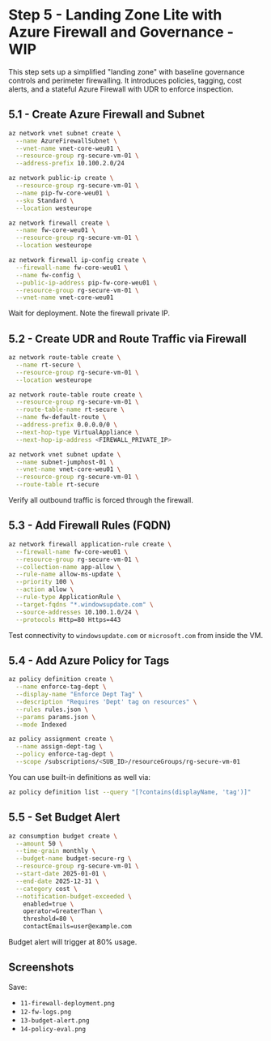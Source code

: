 # Step 5 - Landing Zone Lite with Azure Firewall and Governance  - WIP

This step sets up a simplified "landing zone" with baseline governance controls and perimeter firewalling. It introduces policies, tagging, cost alerts, and a stateful Azure Firewall with UDR to enforce inspection.

## 5.1 - Create Azure Firewall and Subnet

```bash
az network vnet subnet create \
  --name AzureFirewallSubnet \
  --vnet-name vnet-core-weu01 \
  --resource-group rg-secure-vm-01 \
  --address-prefix 10.100.2.0/24

az network public-ip create \
  --resource-group rg-secure-vm-01 \
  --name pip-fw-core-weu01 \
  --sku Standard \
  --location westeurope

az network firewall create \
  --name fw-core-weu01 \
  --resource-group rg-secure-vm-01 \
  --location westeurope

az network firewall ip-config create \
  --firewall-name fw-core-weu01 \
  --name fw-config \
  --public-ip-address pip-fw-core-weu01 \
  --resource-group rg-secure-vm-01 \
  --vnet-name vnet-core-weu01
```

Wait for deployment. Note the firewall private IP.

## 5.2 - Create UDR and Route Traffic via Firewall

```bash
az network route-table create \
  --name rt-secure \
  --resource-group rg-secure-vm-01 \
  --location westeurope

az network route-table route create \
  --resource-group rg-secure-vm-01 \
  --route-table-name rt-secure \
  --name fw-default-route \
  --address-prefix 0.0.0.0/0 \
  --next-hop-type VirtualAppliance \
  --next-hop-ip-address <FIREWALL_PRIVATE_IP>

az network vnet subnet update \
  --name subnet-jumphost-01 \
  --vnet-name vnet-core-weu01 \
  --resource-group rg-secure-vm-01 \
  --route-table rt-secure
```

Verify all outbound traffic is forced through the firewall.

## 5.3 - Add Firewall Rules (FQDN)

```bash
az network firewall application-rule create \
  --firewall-name fw-core-weu01 \
  --resource-group rg-secure-vm-01 \
  --collection-name app-allow \
  --rule-name allow-ms-update \
  --priority 100 \
  --action allow \
  --rule-type ApplicationRule \
  --target-fqdns "*.windowsupdate.com" \
  --source-addresses 10.100.1.0/24 \
  --protocols Http=80 Https=443
```

Test connectivity to `windowsupdate.com` or `microsoft.com` from inside the VM.

## 5.4 - Add Azure Policy for Tags

```bash
az policy definition create \
  --name enforce-tag-dept \
  --display-name "Enforce Dept Tag" \
  --description "Requires 'Dept' tag on resources" \
  --rules rules.json \
  --params params.json \
  --mode Indexed

az policy assignment create \
  --name assign-dept-tag \
  --policy enforce-tag-dept \
  --scope /subscriptions/<SUB_ID>/resourceGroups/rg-secure-vm-01
```

You can use built-in definitions as well via:
```bash
az policy definition list --query "[?contains(displayName, 'tag')]"
```

## 5.5 - Set Budget Alert

```bash
az consumption budget create \
  --amount 50 \
  --time-grain monthly \
  --budget-name budget-secure-rg \
  --resource-group rg-secure-vm-01 \
  --start-date 2025-01-01 \
  --end-date 2025-12-31 \
  --category cost \
  --notification-budget-exceeded \
    enabled=true \
    operator=GreaterThan \
    threshold=80 \
    contactEmails=user@example.com
```

Budget alert will trigger at 80% usage.

## Screenshots

Save:
- `11-firewall-deployment.png`
- `12-fw-logs.png`
- `13-budget-alert.png`
- `14-policy-eval.png`